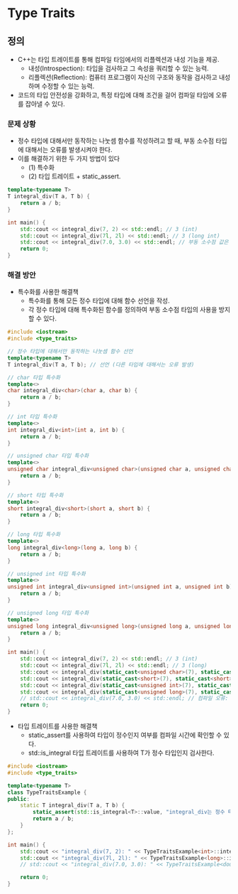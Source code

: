 # Type Traits

## 정의
- C++는 타입 트레이트를 통해 컴파일 타임에서의 리플렉션과 내성 기능을 제공.
    - 내성(Introspection): 타입을 검사하고 그 속성을 쿼리할 수 있는 능력.
    - 리플렉션(Reflection): 컴퓨터 프로그램이 자신의 구조와 동작을 검사하고 내성하며 수정할 수 있는 능력.
- 코드의 타입 안전성을 강화하고, 특정 타입에 대해 조건을 걸어 컴파일 타임에 오류를 잡아낼 수 있다.

### 문제 상황
- 정수 타입에 대해서만 동작하는 나눗셈 함수를 작성하려고 할 때, 부동 소수점 타입에 대해서는 오류를 발생시켜야 한다. 
- 이를 해결하기 위한 두 가지 방법이 있다
    - (1) 특수화
    - (2) 타입 트레이트 + static_assert.

```cpp
template<typename T>
T integral_div(T a, T b) {
    return a / b;
}

int main() {
    std::cout << integral_div(7, 2) << std::endl; // 3 (int)
    std::cout << integral_div(7l, 2l) << std::endl; // 3 (long int)
    std::cout << integral_div(7.0, 3.0) << std::endl; // 부동 소수점 값은 정수 타입이 아님
    return 0;
}
```

### 해결 방안
- 특수화를 사용한 해결책
    - 특수화를 통해 모든 정수 타입에 대해 함수 선언을 작성.
    - 각 정수 타입에 대해 특수화된 함수를 정의하여 부동 소수점 타입의 사용을 방지할 수 있다.

```cpp
#include <iostream>
#include <type_traits>

// 정수 타입에 대해서만 동작하는 나눗셈 함수 선언
template<typename T>
T integral_div(T a, T b); // 선언 (다른 타입에 대해서는 오류 발생)

// char 타입 특수화
template<>
char integral_div<char>(char a, char b) {
    return a / b;
}

// int 타입 특수화
template<>
int integral_div<int>(int a, int b) {
    return a / b;
}

// unsigned char 타입 특수화
template<>
unsigned char integral_div<unsigned char>(unsigned char a, unsigned char b) {
    return a / b;
}

// short 타입 특수화
template<>
short integral_div<short>(short a, short b) {
    return a / b;
}

// long 타입 특수화
template<>
long integral_div<long>(long a, long b) {
    return a / b;
}

// unsigned int 타입 특수화
template<>
unsigned int integral_div<unsigned int>(unsigned int a, unsigned int b) {
    return a / b;
}

// unsigned long 타입 특수화
template<>
unsigned long integral_div<unsigned long>(unsigned long a, unsigned long b) {
    return a / b;
}

int main() {
    std::cout << integral_div(7, 2) << std::endl; // 3 (int)
    std::cout << integral_div(7l, 2l) << std::endl; // 3 (long)
    std::cout << integral_div(static_cast<unsigned char>(7), static_cast<unsigned char>(2)) << std::endl; // 3 (unsigned char)
    std::cout << integral_div(static_cast<short>(7), static_cast<short>(2)) << std::endl; // 3 (short)
    std::cout << integral_div(static_cast<unsigned int>(7), static_cast<unsigned int>(2)) << std::endl; // 3 (unsigned int)
    std::cout << integral_div(static_cast<unsigned long>(7), static_cast<unsigned long>(2)) << std::endl; // 3 (unsigned long)
    // std::cout << integral_div(7.0, 3.0) << std::endl; // 컴파일 오류: 부동 소수점 타입은 허용되지 않음
    return 0;
}
```

- 타입 트레이트를 사용한 해결책
    - static_assert를 사용하여 타입이 정수인지 여부를 컴파일 시간에 확인할 수 있다.
    - std::is_integral 타입 트레이트를 사용하여 T가 정수 타입인지 검사한다.

```cpp
#include <iostream>
#include <type_traits>

template<typename T>
class TypeTraitsExample {
public:
    static T integral_div(T a, T b) {
        static_assert(std::is_integral<T>::value, "integral_div는 정수 타입만 허용합니다.");
        return a / b;
    }
};

int main() {
    std::cout << "integral_div(7, 2): " << TypeTraitsExample<int>::integral_div(7, 2) << std::endl; // 3
    std::cout << "integral_div(7l, 2l): " << TypeTraitsExample<long>::integral_div(7l, 2l) << std::endl; // 3
    // std::cout << "integral_div(7.0, 3.0): " << TypeTraitsExample<double>::integral_div(7.0, 3.0) << std::endl; // 컴파일 오류

    return 0;
}
```

